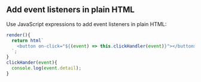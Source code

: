 ## Add event listeners in plain HTML

Use JavaScript expressions to add event listeners in plain HTML:

```js
render(){
  return html`
    <button on-click="${(event) => this.clickHandler(event)}"></button>
  `;
}
clickHander(event){
  console.log(event.detail);
}
```

